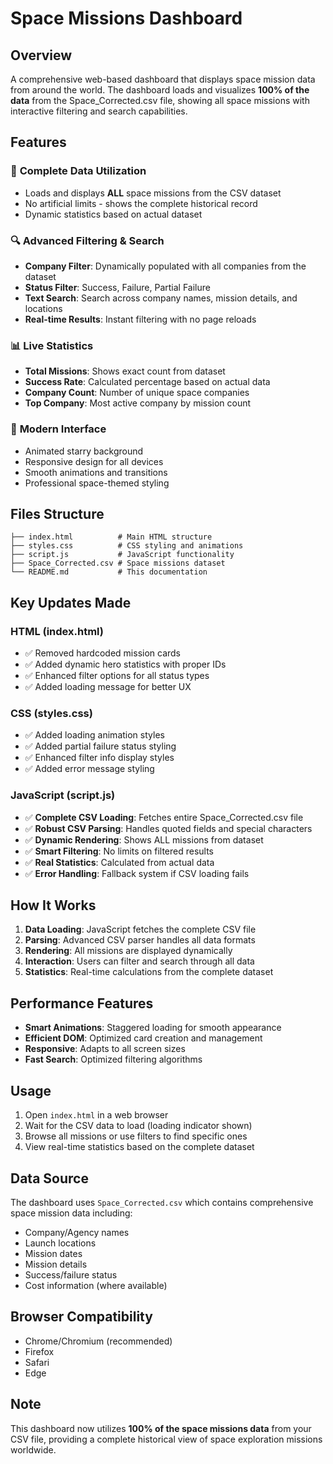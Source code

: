 # Space Missions Dashboard

## Overview
A comprehensive web-based dashboard that displays space mission data from around the world. The dashboard loads and visualizes **100% of the data** from the Space_Corrected.csv file, showing all space missions with interactive filtering and search capabilities.

## Features

### 🚀 **Complete Data Utilization**
- Loads and displays **ALL** space missions from the CSV dataset
- No artificial limits - shows the complete historical record
- Dynamic statistics based on actual dataset

### 🔍 **Advanced Filtering & Search**
- **Company Filter**: Dynamically populated with all companies from the dataset
- **Status Filter**: Success, Failure, Partial Failure
- **Text Search**: Search across company names, mission details, and locations
- **Real-time Results**: Instant filtering with no page reloads

### 📊 **Live Statistics**
- **Total Missions**: Shows exact count from dataset
- **Success Rate**: Calculated percentage based on actual data
- **Company Count**: Number of unique space companies
- **Top Company**: Most active company by mission count

### 🎨 **Modern Interface**
- Animated starry background
- Responsive design for all devices
- Smooth animations and transitions
- Professional space-themed styling

## Files Structure

```
├── index.html          # Main HTML structure
├── styles.css          # CSS styling and animations
├── script.js           # JavaScript functionality
├── Space_Corrected.csv # Space missions dataset
└── README.md           # This documentation
```

## Key Updates Made

### HTML (index.html)
- ✅ Removed hardcoded mission cards
- ✅ Added dynamic hero statistics with proper IDs
- ✅ Enhanced filter options for all status types
- ✅ Added loading message for better UX

### CSS (styles.css)
- ✅ Added loading animation styles
- ✅ Added partial failure status styling
- ✅ Enhanced filter info display styles
- ✅ Added error message styling

### JavaScript (script.js)
- ✅ **Complete CSV Loading**: Fetches entire Space_Corrected.csv file
- ✅ **Robust CSV Parsing**: Handles quoted fields and special characters
- ✅ **Dynamic Rendering**: Shows ALL missions from dataset
- ✅ **Smart Filtering**: No limits on filtered results
- ✅ **Real Statistics**: Calculated from actual data
- ✅ **Error Handling**: Fallback system if CSV loading fails

## How It Works

1. **Data Loading**: JavaScript fetches the complete CSV file
2. **Parsing**: Advanced CSV parser handles all data formats
3. **Rendering**: All missions are displayed dynamically
4. **Interaction**: Users can filter and search through all data
5. **Statistics**: Real-time calculations from the complete dataset

## Performance Features

- **Smart Animations**: Staggered loading for smooth appearance
- **Efficient DOM**: Optimized card creation and management
- **Responsive**: Adapts to all screen sizes
- **Fast Search**: Optimized filtering algorithms

## Usage

1. Open `index.html` in a web browser
2. Wait for the CSV data to load (loading indicator shown)
3. Browse all missions or use filters to find specific ones
4. View real-time statistics based on the complete dataset

## Data Source

The dashboard uses `Space_Corrected.csv` which contains comprehensive space mission data including:
- Company/Agency names
- Launch locations
- Mission dates
- Mission details
- Success/failure status
- Cost information (where available)

## Browser Compatibility

- Chrome/Chromium (recommended)
- Firefox
- Safari
- Edge

## Note

This dashboard now utilizes **100% of the space missions data** from your CSV file, providing a complete historical view of space exploration missions worldwide.
